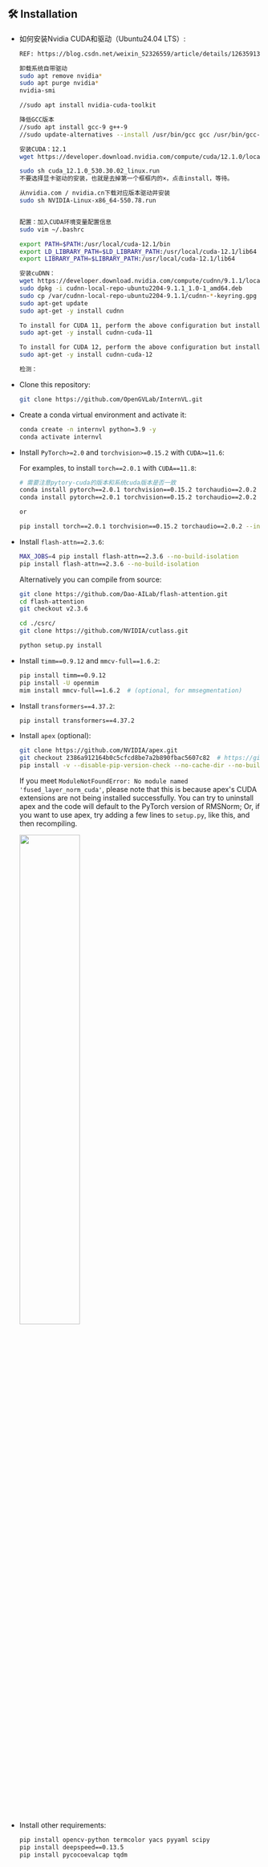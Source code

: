 ## 🛠️ Installation

- 如何安装Nvidia CUDA和驱动（Ubuntu24.04 LTS）:
  ```bash
  REF: https://blog.csdn.net/weixin_52326559/article/details/126359130
  
  卸载系统自带驱动
  sudo apt remove nvidia*
  sudo apt purge nvidia*
  nvidia-smi

  //sudo apt install nvidia-cuda-toolkit

  降低GCC版本
  //sudo apt install gcc-9 g++-9
  //sudo update-alternatives --install /usr/bin/gcc gcc /usr/bin/gcc-9 100 # gcc-9替换成你要用的版本

  安装CUDA：12.1
  wget https://developer.download.nvidia.com/compute/cuda/12.1.0/local_installers/cuda_12.1.0_530.30.02_linux.run

  sudo sh cuda_12.1.0_530.30.02_linux.run
  不要选择显卡驱动的安装，也就是去掉第一个框框内的×，点击install，等待。

  从nvidia.com / nvidia.cn下载对应版本驱动并安装
  sudo sh NVIDIA-Linux-x86_64-550.78.run


  配置：加入CUDA环境变量配置信息
  sudo vim ~/.bashrc

  export PATH=$PATH:/usr/local/cuda-12.1/bin
  export LD_LIBRARY_PATH=$LD_LIBRARY_PATH:/usr/local/cuda-12.1/lib64
  export LIBRARY_PATH=$LIBRARY_PATH:/usr/local/cuda-12.1/lib64

  安装cuDNN：
  wget https://developer.download.nvidia.com/compute/cudnn/9.1.1/local_installers/cudnn-local-repo-ubuntu2204-9.1.1_1.0-1_amd64.deb
  sudo dpkg -i cudnn-local-repo-ubuntu2204-9.1.1_1.0-1_amd64.deb
  sudo cp /var/cudnn-local-repo-ubuntu2204-9.1.1/cudnn-*-keyring.gpg /usr/share/keyrings/
  sudo apt-get update
  sudo apt-get -y install cudnn

  To install for CUDA 11, perform the above configuration but install the CUDA 11 specific package:
  sudo apt-get -y install cudnn-cuda-11

  To install for CUDA 12, perform the above configuration but install the CUDA 12 specific package:
  sudo apt-get -y install cudnn-cuda-12
  
  检测：
  
  ```
- Clone this repository:

  ```bash
  git clone https://github.com/OpenGVLab/InternVL.git
  ```

- Create a conda virtual environment and activate it:

  ```bash
  conda create -n internvl python=3.9 -y
  conda activate internvl
  ```

- Install `PyTorch>=2.0` and `torchvision>=0.15.2` with `CUDA>=11.6`:

  For examples, to install `torch==2.0.1` with `CUDA==11.8`:

  ```bash
  # 需要注意pytory-cuda的版本和系统cuda版本是否一致
  conda install pytorch==2.0.1 torchvision==0.15.2 torchaudio==2.0.2 pytorch-cuda=11.8 -c pytorch -c nvidia
  conda install pytorch==2.0.1 torchvision==0.15.2 torchaudio==2.0.2 pytorch-cuda=12.1 -c pytorch -c nvidia

  or
  
  pip install torch==2.0.1 torchvision==0.15.2 torchaudio==2.0.2 --index-url https://download.pytorch.org/whl/cu118
  ```

- Install `flash-attn==2.3.6`:

  ```bash
  MAX_JOBS=4 pip install flash-attn==2.3.6 --no-build-isolation
  pip install flash-attn==2.3.6 --no-build-isolation
  ```

  Alternatively you can compile from source:

  ```bash
  git clone https://github.com/Dao-AILab/flash-attention.git
  cd flash-attention
  git checkout v2.3.6

  cd ./csrc/
  git clone https://github.com/NVIDIA/cutlass.git
  
  python setup.py install
  ```

- Install `timm==0.9.12` and `mmcv-full==1.6.2`:

  ```bash
  pip install timm==0.9.12
  pip install -U openmim
  mim install mmcv-full==1.6.2  # (optional, for mmsegmentation)
  ```

- Install `transformers==4.37.2`:

  ```bash
  pip install transformers==4.37.2
  ```

- Install `apex` (optional):

  ```bash
  git clone https://github.com/NVIDIA/apex.git
  git checkout 2386a912164b0c5cfcd8be7a2b890fbac5607c82  # https://github.com/NVIDIA/apex/issues/1735
  pip install -v --disable-pip-version-check --no-cache-dir --no-build-isolation --config-settings "--build-option=--cpp_ext" --config-settings "--build-option=--cuda_ext" ./
  ```

  If you meet `ModuleNotFoundError: No module named 'fused_layer_norm_cuda'`, please note that this is because apex's CUDA extensions are not being installed successfully. You can try to uninstall apex and the code will default to the PyTorch version of RMSNorm; Or, if you want to use apex, try adding a few lines to `setup.py`, like this, and then recompiling.

  <img src=https://github.com/OpenGVLab/InternVL/assets/23737120/c04a989c-8024-49fa-b62c-2da623e63729 width=50%>

- Install other requirements:

  ```bash
  pip install opencv-python termcolor yacs pyyaml scipy
  pip install deepspeed==0.13.5
  pip install pycocoevalcap tqdm
  ```

